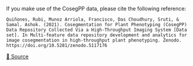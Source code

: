 If you make use of the CosegPP data, please cite the following reference:

```
Quiñones, Rubi, Munoz Arriola, Francisco, Das Choudhury, Sruti, & Samal. Ashok. (2021). Cosegmentation for Plant Phenotyping (CosegPP) Data Repository Collected Via a High-Throughput Imaging System [Data set]. In Multi-feature data repository development and analytics for image cosegmentation in high-throughput plant phenotyping. Zenodo. https://doi.org/10.5281/zenodo.5117176
```

[🔗 Source](https://doi.org/10.5281/zenodo.5117176)